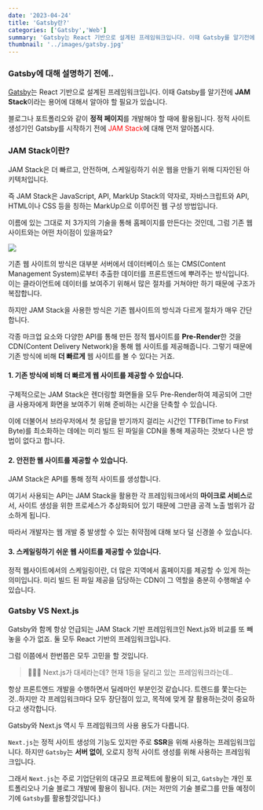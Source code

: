 ```yaml
---
date: '2023-04-24'
title: 'Gatsby란?'
categories: ['Gatsby','Web']
summary: 'Gatsby는 React 기반으로 설계된 프레임워크입니다. 이때 Gatsby를 알기전에 JAM Stack이라는 용어에 대해서 알아야 할 필요가 있습니다.'
thumbnail: '../images/gatsby.jpg'
---
```

### Gatsby에 대해 설명하기 전에..
[Gatsby](https://www.gatsbyjs.com/)는 React 기반으로 설계된 프레임워크입니다. 이때 Gatsby를 알기전에 **JAM Stack**이라는 용어에 대해서 알아야 할 필요가 있습니다. 

블로그나 포트폴리오와 같이 **정적 페이지**를 개발해야 할 때에 활용됩니다. 정적 사이트 생성기인 Gatsby를 시작하기 전에 <span style="color:red">JAM Stack</span>에 대해 먼저 알아봅시다. 


### JAM Stack이란?

JAM Stack은 더 빠르고, 안전하며, 스케일링하기 쉬운 웹을 만들기 위해 디자인된 아키텍처입니다. 

즉 JAM Stack은 JavaScript, API, MarkUp Stack의 약자로, 자바스크립트와 API, HTML이나 CSS 등을 칭하는 MarkUp으로 이루어진 웹 구성 방법입니다.

이름에 있는 그대로 저 3가지의 기술을 통해 홈페이지를 만든다는 것인데, 그럼 기존 웹 사이트와는 어떤 차이점이 있을까요?

![](https://velog.velcdn.com/images/damin1025/post/0b81fb8f-ec23-40fc-bc72-93a1a3a4af89/image.png)


기존 웹 사이트의 방식은 대부분 서버에서 데이터베이스 또는 CMS(Content Management System)로부터 추출한 데이터를 프론트엔드에 뿌려주는 방식입니다. 이는 클라이언트에 데이터를 보여주기 위해서 많은 절차를 거쳐야만 하기 때문에 구조가 복잡합니다.

하지만 JAM Stack을 사용한 방식은 기존 웹사이트의 방식과 다르게 절차가 매우 간단합니다.

각종 마크업 요소와 다양한 API를 통해 만든 정적 웹사이트를 **Pre-Render**한 것을 CDN(Content Delivery Network)을 통해 웹 사이트를 제공해줍니다. 그렇기 때문에 기존 방식에 비해 **더 빠르게** 웹 사이트를 볼 수 있다는 거죠. 

#### 1. 기존 방식에 비해 더 빠르게 웹 사이트를 제공할 수 있습니다.
구체적으로는 JAM Stack은 렌더링할 화면들을 모두 Pre-Render하여 제공되어 그만큼 사용자에게 화면을 보여주기 위해 준비하는 시간을 단축할 수 있습니다.

이에 더불어서 브라우저에서 첫 응답을 받기까지 걸리는 시간인 TTFB(Time to First Byte)를 최소화하는 데에는 미리 빌드 된 파일을 CDN을 통해 제공하는 것보다 나은 방법이 없다고 합니다.

#### 2. 안전한 웹 사이트를 제공할 수 있습니다.

JAM Stack은 API를 통해 정적 사이트를 생성합니다.

여기서 사용되는 API는 JAM Stack을 활용한 각 프레임워크에서의 **마이크로 서비스**로서, 사이트 생성을 위한 프로세스가 추상화되어 있기 때문에 그만큼 공격 노출 범위가 감소하게 됩니다.

따라서 개발자는 웹 개발 중 발생할 수 있는 취약점에 대해 보다 덜 신경쓸 수 있습니다.

#### 3. 스케일링하기 쉬운 웹 사이트를 제공할 수 있습니다.

정적 웹사이트에서의 스케일링이란, 더 많은 지역에서 홈페이지를 제공할 수 있게 하는 의미입니다. 미리 빌드 된 파일 제공을 담당하는 CDN이 그 역할을 충분히 수행해낼 수 있습니다.


### Gatsby VS Next.js

Gatsby와 함께 항상 언급되는 JAM Stack 기반 프레임워크인 Next.js와 비교를 또 빼놓을 수가 없죠. 둘 모두 React 기반의 프레임워크입니다.

그럼 이쯤에서 한번쯤은 모두 고민을 할 것입니다. 

>🤷🏼‍♀️ Next.js가 대세라는데? 현재 1등을 달리고 있는 프레임워크라는데.. 

항상 프론트엔드 개발을 수행하면서 딜레마인 부분인것 같습니다. 트렌드를 쫓는다는것..하지만 각 프레임워크마다 모두 장단점이 있고, 목적에 맞게 잘 활용하는것이 중요하다고 생각합니다.

Gatsby와 Next.js 역시 두 프레임워크의 사용 용도가 다릅니다.

`Next.js`는 정적 사이트 생성의 기능도 있지만 주로 **SSR**을 위해 사용하는 프레임워크입니다. 하지만 `Gatsby`는 **서버 없이**, 오로지 정적 사이트 생성를 위해 사용하는 프레임워크입니다.

그래서 `Next.js`는 주로 기업단위의 대규모 프로젝트에 활용이 되고, `Gatsby`는 개인 포트폴리오나 기술 블로그 개발에 활용이 됩니다. (저는 저만의 기술 블로그를 만들 예정이기에 `Gatsby`를 활용할것입니다.)


